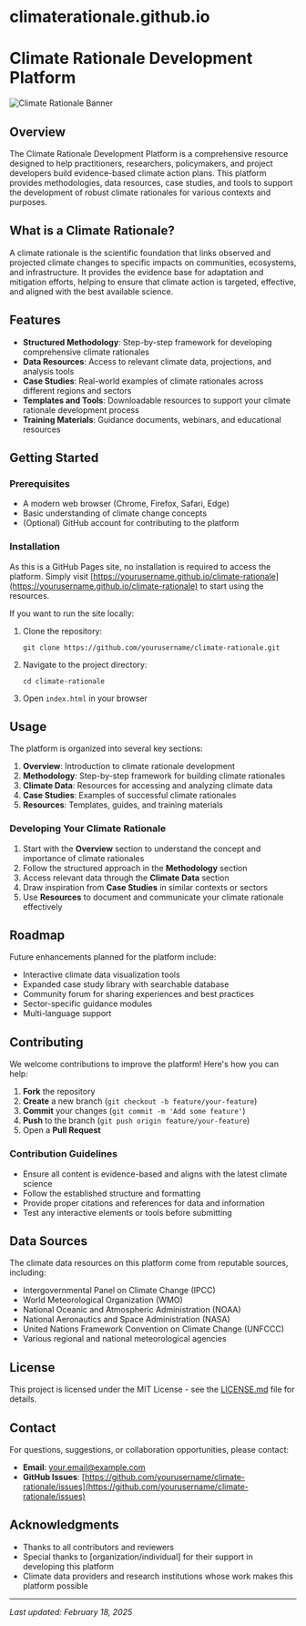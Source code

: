 # climaterationale.github.io

# Climate Rationale Development Platform

![Climate Rationale Banner](/api/placeholder/800/200)

## Overview

The Climate Rationale Development Platform is a comprehensive resource designed to help practitioners, researchers, policymakers, and project developers build evidence-based climate action plans. This platform provides methodologies, data resources, case studies, and tools to support the development of robust climate rationales for various contexts and purposes.

## What is a Climate Rationale?

A climate rationale is the scientific foundation that links observed and projected climate changes to specific impacts on communities, ecosystems, and infrastructure. It provides the evidence base for adaptation and mitigation efforts, helping to ensure that climate action is targeted, effective, and aligned with the best available science.

## Features

- **Structured Methodology**: Step-by-step framework for developing comprehensive climate rationales
- **Data Resources**: Access to relevant climate data, projections, and analysis tools
- **Case Studies**: Real-world examples of climate rationales across different regions and sectors
- **Templates and Tools**: Downloadable resources to support your climate rationale development process
- **Training Materials**: Guidance documents, webinars, and educational resources

## Getting Started

### Prerequisites

- A modern web browser (Chrome, Firefox, Safari, Edge)
- Basic understanding of climate change concepts
- (Optional) GitHub account for contributing to the platform

### Installation

As this is a GitHub Pages site, no installation is required to access the platform. Simply visit [https://yourusername.github.io/climate-rationale](https://yourusername.github.io/climate-rationale) to start using the resources.

If you want to run the site locally:

1. Clone the repository:
   ```
   git clone https://github.com/yourusername/climate-rationale.git
   ```

2. Navigate to the project directory:
   ```
   cd climate-rationale
   ```

3. Open `index.html` in your browser

## Usage

The platform is organized into several key sections:

1. **Overview**: Introduction to climate rationale development
2. **Methodology**: Step-by-step framework for building climate rationales
3. **Climate Data**: Resources for accessing and analyzing climate data
4. **Case Studies**: Examples of successful climate rationales
5. **Resources**: Templates, guides, and training materials

### Developing Your Climate Rationale

1. Start with the **Overview** section to understand the concept and importance of climate rationales
2. Follow the structured approach in the **Methodology** section
3. Access relevant data through the **Climate Data** section
4. Draw inspiration from **Case Studies** in similar contexts or sectors
5. Use **Resources** to document and communicate your climate rationale effectively

## Roadmap

Future enhancements planned for the platform include:

- Interactive climate data visualization tools
- Expanded case study library with searchable database
- Community forum for sharing experiences and best practices
- Sector-specific guidance modules
- Multi-language support

## Contributing

We welcome contributions to improve the platform! Here's how you can help:

1. **Fork** the repository
2. **Create** a new branch (`git checkout -b feature/your-feature`)
3. **Commit** your changes (`git commit -m 'Add some feature'`)
4. **Push** to the branch (`git push origin feature/your-feature`)
5. Open a **Pull Request**

### Contribution Guidelines

- Ensure all content is evidence-based and aligns with the latest climate science
- Follow the established structure and formatting
- Provide proper citations and references for data and information
- Test any interactive elements or tools before submitting

## Data Sources

The climate data resources on this platform come from reputable sources, including:

- Intergovernmental Panel on Climate Change (IPCC)
- World Meteorological Organization (WMO)
- National Oceanic and Atmospheric Administration (NOAA)
- National Aeronautics and Space Administration (NASA)
- United Nations Framework Convention on Climate Change (UNFCCC)
- Various regional and national meteorological agencies

## License

This project is licensed under the MIT License - see the [LICENSE.md](LICENSE.md) file for details.

## Contact

For questions, suggestions, or collaboration opportunities, please contact:

- **Email**: your.email@example.com
- **GitHub Issues**: [https://github.com/yourusername/climate-rationale/issues](https://github.com/yourusername/climate-rationale/issues)

## Acknowledgments

- Thanks to all contributors and reviewers
- Special thanks to [organization/individual] for their support in developing this platform
- Climate data providers and research institutions whose work makes this platform possible

---

*Last updated: February 18, 2025*
